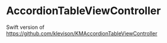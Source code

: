 # AccordionTableViewController
Swift version of https://github.com/klevison/KMAccordionTableViewController
